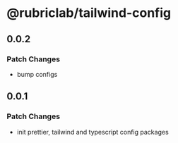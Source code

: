 # @rubriclab/tailwind-config

## 0.0.2

### Patch Changes

- bump configs

## 0.0.1

### Patch Changes

- init prettier, tailwind and typescript config packages
